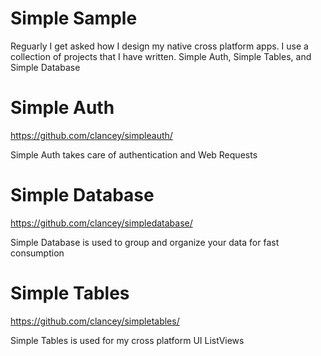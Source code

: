 Simple Sample
================
Reguarly I get asked how I design my native cross platform apps.  I use a collection of projects that I have written. Simple Auth, Simple Tables, and Simple Database



Simple Auth
================
<https://github.com/clancey/simpleauth/>

Simple Auth takes care of authentication and Web Requests


Simple Database
================
<https://github.com/clancey/simpledatabase/>

Simple Database is used to group and organize your data for fast consumption

Simple Tables
================
<https://github.com/clancey/simpletables/>

Simple Tables is used for my cross platform UI ListViews